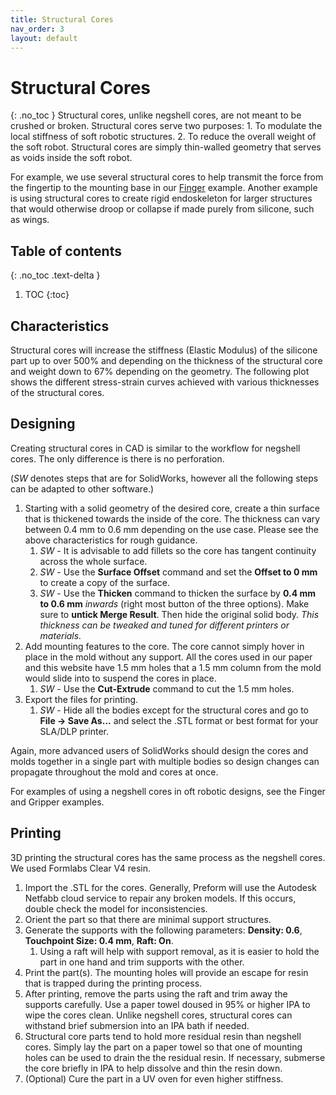 ```yaml
---
title: Structural Cores
nav_order: 3
layout: default
---
```


# Structural Cores
{: .no_toc }
Structural cores, unlike negshell cores, are not meant to be crushed or broken. Structural cores serve two purposes: 1. To modulate the local stiffness of soft robotic structures. 2. To reduce the overall weight of the soft robot. Structural cores are simply thin-walled geometry that serves as voids inside the soft robot.

For example, we use several structural cores to help transmit the force from the fingertip to the mounting base in our [Finger](/example-finger) example. Another example is using structural cores to create rigid endoskeleton for larger structures that would otherwise droop or collapse if made purely from silicone, such as wings.

## Table of contents
{: .no_toc .text-delta }

1. TOC
{:toc}

## Characteristics
Structural cores will increase the stiffness (Elastic Modulus) of the silicone part up to over 500% and depending on the thickness of the structural core and weight down to 67% depending on the geometry. The following plot shows the different stress-strain curves achieved with various thicknesses of the structural cores.


## Designing
Creating structural cores in CAD is similar to the workflow for negshell cores. The only difference is there is no perforation.

(*SW* denotes steps that are for SolidWorks, however all the following steps can be adapted to other software.)

1. Starting with a solid geometry of the desired core, create a thin surface that is thickened towards the inside of the core. The thickness can vary between 0.4 mm to 0.6 mm depending on the use case. Please see the above characteristics for rough guidance.
    1. *SW* - It is advisable to add fillets so the core has tangent continuity across the whole surface.
    1. *SW* - Use the **Surface Offset** command and set the **Offset to 0 mm** to create a copy of the surface.
    1. *SW* - Use the **Thicken** command to thicken the surface by **0.4 mm to 0.6 mm** *inwards* (right most button of the three options). Make sure to **untick Merge Result**. Then hide the original solid body. *This thickness can be tweaked and tuned for different printers or materials.*
1. Add mounting features to the core. The core cannot simply hover in place in the mold without any support. All the cores used in our paper and this website have 1.5 mm holes that a 1.5 mm column from the mold would slide into to suspend the cores in place.
    1. *SW* - Use the **Cut-Extrude** command to cut the 1.5 mm holes.
1. Export the files for printing.
    1. *SW* - Hide all the bodies except for the structural cores and go to **File → Save As...** and select the .STL format or best format for your SLA/DLP printer.

Again, more advanced users of SolidWorks should design the cores and molds together in a single part with multiple bodies so design changes can propagate throughout the mold and cores at once.

For examples of using a negshell cores in oft robotic designs, see the Finger and Gripper examples.

## Printing
3D printing the structural cores has the same process as the negshell cores. We used Formlabs Clear V4 resin.

1. Import the .STL for the cores. Generally, Preform will use the Autodesk Netfabb cloud service to repair any broken models. If this occurs, double check the model for inconsistencies.
1. Orient the part so that there are minimal support structures.
1. Generate the supports with the following parameters: **Density: 0.6**, **Touchpoint Size: 0.4 mm**, **Raft: On**.
    1. Using a raft will help with support removal, as it is easier to hold the part in one hand and trim supports with the other.
1. Print the part(s). The mounting holes will provide an escape for resin that is trapped during the printing process.
1. After printing, remove the parts using the raft and trim away the supports carefully. Use a paper towel doused in 95% or higher IPA to wipe the cores clean. Unlike negshell cores, structural cores can withstand brief submersion into an IPA bath if needed.
1. Structural core parts tend to hold more residual resin than negshell cores. Simply lay the part on a paper towel so that one of mounting holes can be used to drain the the residual resin. If necessary, submerse the core briefly in IPA to help dissolve and thin the resin down.
1. (Optional) Cure the part in a UV oven for even higher stiffness.
